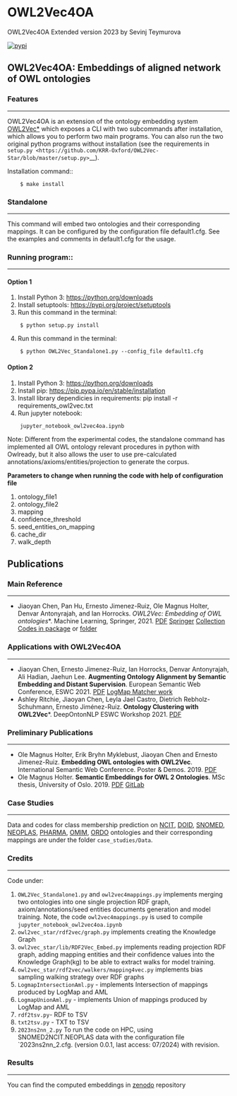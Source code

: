 # OWL2Vec4OA


OWL2Vec4OA Extended version 2023 by Sevinj Teymurova


[![pypi](https://img.shields.io/pypi/v/owl2vec-star.svg)](https://pypi.python.org/pypi/owl2vec-star)


## **OWL2Vec4OA: Embeddings of aligned network of OWL ontologies**


### Features
--------

OWL2Vec4OA is an extension of the ontology embedding system [OWL2Vec*](https://github.com/KRR-Oxford/OWL2Vec-Star/) which exposes a CLI with two subcommands after installation, which allows you to perform two main programs.
You can also run the two original python programs without installation (see the requirements in `setup.py <https://github.com/KRR-Oxford/OWL2Vec-Star/blob/master/setup.py>`__).

Installation command::
```
    $ make install
```
### Standalone
------------
This command will embed two ontologies and their corresponding mappings. It can be configured by the configuration file default1.cfg.
See the examples and comments in default1.cfg for the usage.


### Running program::
------------

#### Option 1

1. Install Python 3: https://python.org/downloads
2. Install setuptools: https://pypi.org/project/setuptools
3. Run this command in the terminal: 
```
    $ python setup.py install
```

4. Run this command in the terminal:
```
    $ python OWL2Vec_Standalone1.py --config_file default1.cfg
```

#### Option 2

1. Install Python 3: https://python.org/downloads
2. Install pip: https://pip.pypa.io/en/stable/installation
3. Install library dependicies in requirements: pip install -r requirements_owl2vec.txt
4. Run jupyter notebook: 
``` 
    jupyter_notebook_owl2vec4oa.ipynb 
```
Note: Different from the experimental codes, the standalone command has implemented all OWL ontology
relevant procedures in python with Owlready, but it also allows the user to use pre-calculated
annotations/axioms/entities/projection to generate the corpus.

**Parameters to change when running the code with help of configuration file**
1. ontology_file1 
2. ontology_file2 
3. mapping
4. confidence_threshold
5. seed_entities_on_mapping
6. cache_dir
7. walk_depth



## Publications


### Main Reference
------------


- Jiaoyan Chen, Pan Hu, Ernesto Jimenez-Ruiz, Ole Magnus Holter, Denvar Antonyrajah, and Ian Horrocks. **OWL2Vec*: Embedding of OWL ontologies**. Machine Learning, Springer, 2021. [PDF](https://arxiv.org/abs/2009.14654) [Springer](https://rdcu.be/cmIMh) [Collection](https://link.springer.com/journal/10994/topicalCollection/AC_f13088dda1f43d317c5acbfdf9439a31) [Codes in package](https://github.com/KRR-Oxford/OWL2Vec-Star/releases/tag/OWL2Vec-Star-ML-2021-Journal) or [folder](https://github.com/KRR-Oxford/OWL2Vec-Star/tree/master/case_studies)



### Applications with OWL2Vec4OA
------------

- Jiaoyan Chen, Ernesto Jimenez-Ruiz, Ian Horrocks, Denvar Antonyrajah, Ali Hadian, Jaehun Lee. **Augmenting Ontology Alignment by Semantic Embedding and Distant Supervision**. European Semantic Web Conference, ESWC 2021. [PDF](https://openaccess.city.ac.uk/id/eprint/25810/1/ESWC2021_ontology_alignment_LogMap_ML.pdf) [LogMap Matcher work](https://github.com/ernestojimenezruiz/logmap-matcher/)
- Ashley Ritchie, Jiaoyan Chen, Leyla Jael Castro, Dietrich Rebholz-Schuhmann, Ernesto Jiménez-Ruiz. **Ontology Clustering with OWL2Vec***. DeepOntonNLP ESWC Workshop 2021. [PDF](https://openaccess.city.ac.uk/id/eprint/25933/1/OntologyClusteringOWL2Vec_DeepOntoNLP2021.pdf)



### Preliminary Publications
------------

- Ole Magnus Holter, Erik Bryhn Myklebust, Jiaoyan Chen and Ernesto Jimenez-Ruiz. **Embedding OWL ontologies with OWL2Vec**. International Semantic Web Conference. Poster & Demos. 2019. [PDF](https://www.cs.ox.ac.uk/isg/TR/OWL2vec_iswc2019_poster.pdf)
- Ole Magnus Holter. **Semantic Embeddings for OWL 2 Ontologies**. MSc thesis, University of Oslo. 2019. [PDF](https://www.duo.uio.no/bitstream/handle/10852/69078/thesis_ole_magnus_holter.pdf) [GitLab](https://gitlab.com/oholter/owl2vec)



### Case Studies
------------
Data and codes for class membership prediction on [NCIT](https://zenodo.org/records/8193375), [DOID](https://zenodo.org/records/8193375), [SNOMED](https://zenodo.org/records/8193375), [NEOPLAS](https://zenodo.org/records/8193375), [PHARMA](https://zenodo.org/records/8193375), [OMIM](https://zenodo.org/records/8193375), [ORDO](https://zenodo.org/records/8193375) ontologies and their corresponding mappings are under the folder `case_studies/Data`.


### Credits
-------
Code under: 
1. `OWL2Vec_Standalone1.py` and `owl2vec4mappings.py` implements merging two ontologies into one single projection RDF graph, axiom/annotations/seed entities documents generation and model training. Note, the code `owl2vec4mappings.py` is used to compile `jupyter_notebook_owl2vec4oa.ipynb`
2. `owl2vec_star/rdf2vec/graph.py` implements creating the Knowledge Graph
3. `owl2vec_star/lib/RDF2Vec_Embed.py` implements reading projection RDF graph, adding mapping entities and their confidence values into the Knowledge Graph(kg) to be able to extract walks for model training. 
4. `owl2vec_star/rdf2vec/walkers/mapping4vec.py`  implements bias sampling walking strategy over RDF graphs 
5. `LogmapIntersectionAml.py` - implements Intersection of mappings produced by LogMap and AML
6. `LogmapUnionAml.py` - implements Union of mappings produced by LogMap and AML
7. `rdf2tsv.py`- RDF to TSV
8. `txt2tsv.py` - TXT to TSV
9. `2023ns2nn_2.py` To run the code on HPC, using SNOMED2NCIT.NEOPLAS data with the configuration file `2023ns2nn_2.cfg. 
(version 0.0.1, last access: 07/2024) with revision.

### Results 
------

You can find the computed embeddings in [zenodo](https://zenodo.org) repository 